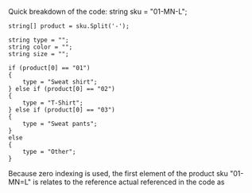 Quick breakdown of the code:
    string sku = "01-MN-L";

    string[] product = sku.Split('-');

    string type = "";
    string color = "";
    string size = "";

    if (product[0] == "01")
    {
        type = "Sweat shirt";
    } else if (product[0] == "02")
    {
        type = "T-Shirt";
    } else if (product[0] == "03")
    {
        type = "Sweat pants";
    }
    else
    {
        type = "Other";
    }
Because zero indexing is used, the first element of the product sku "01-MN=L" is relates to the reference actual referenced in the code as 
